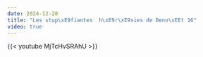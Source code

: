 ```yaml
---
date: 2024-12-20
title: "Les stup\xE9fiantes  h\xE9r\xE9sies de Beno\xEEt 16"
video: true
---
```



{{< youtube MjTcHvSRAhU >}}
